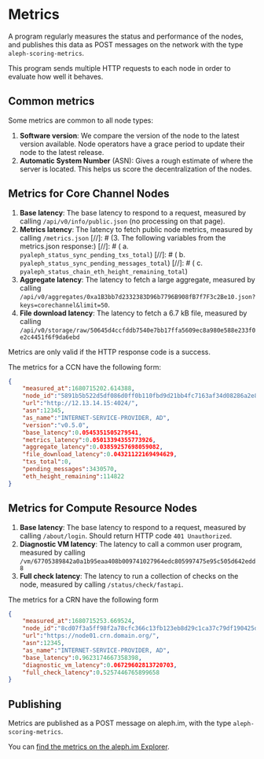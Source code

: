 # Metrics

A program regularly measures the status and performance of the nodes, and publishes this data as POST messages on the network with the type `aleph-scoring-metrics`.

This program sends multiple HTTP requests to each node in order to evaluate how well it behaves.

## Common metrics

Some metrics are common to all node types:

1. **Software version**: We compare the version of the node to the latest version available. Node operators have a grace period to update their node to the latest release.
2. **Automatic System Number** (ASN): Gives a rough estimate of where the server is located. This helps us score the decentralization of the nodes.

## Metrics for Core Channel Nodes

1. **Base latency**: The base latency to respond to a request, measured by calling `/api/v0/info/public.json` (no processing on that page).
2. **Metrics latency**: The latency to fetch public node metrics, measured by calling `/metrics.json`
[//]: # (3. The following variables from the metrics.json response:)
[//]: # (    a. `pyaleph_status_sync_pending_txs_total`)
[//]: # (    b. `pyaleph_status_sync_pending_messages_total`)
[//]: # (    c. `pyaleph_status_chain_eth_height_remaining_total`)
3. **Aggregate latency**: The latency to fetch a large aggregate, measured by calling `/api/v0/aggregates/0xa1B3bb7d2332383D96b7796B908fB7f7F3c2Be10.json?keys=corechannel&limit=50`.
4. **File download latency**: The latency to fetch a 6.7 kB file, measured by calling `/api/v0/storage/raw/50645d4ccfddb7540e7bb17ffa5609ec8a980e588e233f0e2c4451f6f9da6ebd`

Metrics are only valid if the HTTP response code is a success.

The metrics for a CCN have the following form:
```json
{
    "measured_at":1680715202.614388,
    "node_id":"5891b5b522d5df086d0ff0b110fbd9d21bb4fc7163af34d08286a2e846f6be03",
    "url":"http://12.13.14.15:4024/",
    "asn":12345,
    "as_name":"INTERNET-SERVICE-PROVIDER, AD",
    "version":"v0.5.0",
    "base_latency":0.0545351505279541,
    "metrics_latency":0.05013394355773926,
    "aggregate_latency":0.03859257698059082,
    "file_download_latency":0.04321122169494629,
    "txs_total":0,
    "pending_messages":3430570,
    "eth_height_remaining":114822
}
```

## Metrics for Compute Resource Nodes

1. **Base latency**: The base latency to respond to a request, measured by calling `/about/login`. Should return HTTP code `401 Unauthorized`.
2. **Diagnostic VM latency**: The latency to call a common user program, measured by calling `/vm/67705389842a0a1b95eaa408b009741027964edc805997475e95c505d642edd8`
3. **Full check latency**: The latency to run a collection of checks on the node, measured by calling `/status/check/fastapi`.

The metrics for a CRN have the following form
```json
{
    "measured_at":1680715253.669524,
    "node_id":"8cd07f3a5ff98f2a78cfc366c13fb123eb8d29c1ca37c79df190425d5b9e424d",
    "url":"https://node01.crn.domain.org/",
    "asn":12345,
    "as_name":"INTERNET-SERVICE-PROVIDER, AD",
    "base_latency":0.9623174667358398,
    "diagnostic_vm_latency":0.06729602813720703,
    "full_check_latency":0.5257446765899658
}
```

## Publishing

Metrics are published as a POST message on aleph.im, with the type `aleph-scoring-metrics`.

You can [find the metrics on the aleph.im Explorer](
https://explorer.aleph.im/address/ETH/0x4D52380D3191274a04846c89c069E6C3F2Ed94e4).
